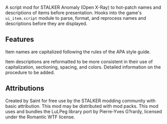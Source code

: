 A script mod for STALKER Anomaly (Open X-Ray) to hot-patch names and descriptions of items before presentation. Hooks into the game's `ui_item.script` module to parse, format, and reprocess names and descriptions before they are displayed.

## Features

Item names are capitalized following the rules of the APA style guide.

Item descriptions are reformatted to be more consistent in their use of capitalization, sectioning, spacing, and colors. Detailed information on the procedure to be added.

## Attributions

Created by Saint for free use by the STALKER modding community with basic attribution. This mod may be distributed with mod packs. This mod uses and bundles the LuLPeg library port by Pierre-Yves G?rardy, licensed under the Romantic WTF license.